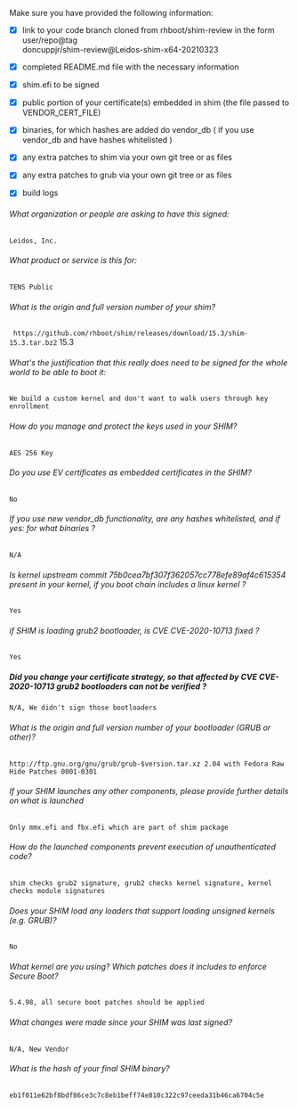 Make sure you have provided the following information:

 - [x] link to your code branch cloned from rhboot/shim-review in the form user/repo@tag  
	doncuppjr/shim-review@Leidos-shim-x64-20210323
 - [x] completed README.md file with the necessary information
 - [x] shim.efi to be signed
 - [x] public portion of your certificate(s) embedded in shim (the file passed to VENDOR_CERT_FILE)
 - [x] binaries, for which hashes are added do vendor_db ( if you use vendor_db and have hashes whitelisted )
 - [x] any extra patches to shim via your own git tree or as files
 - [x] any extra patches to grub via your own git tree or as files
 - [x] build logs


###### What organization or people are asking to have this signed:
`Leidos, Inc.`

###### What product or service is this for:
`TENS Public`

###### What is the origin and full version number of your shim?
` https://github.com/rhboot/shim/releases/download/15.3/shim-15.3.tar.bz2` 15.3

###### What's the justification that this really does need to be signed for the whole world to be able to boot it:
`We build a custom kernel and don't want to walk users through key enrollment`

###### How do you manage and protect the keys used in your SHIM?
`AES 256 Key`

###### Do you use EV certificates as embedded certificates in the SHIM?
`No`

###### If you use new vendor_db functionality, are any hashes whitelisted, and if yes: for what binaries ?
`N/A`

###### Is kernel upstream commit 75b0cea7bf307f362057cc778efe89af4c615354 present in your kernel, if you boot chain includes a linux kernel ?
`Yes`

###### if SHIM is loading grub2 bootloader, is CVE CVE-2020-10713 fixed ?
`Yes`

##### Did you change your certificate strategy, so that affected by CVE CVE-2020-10713 grub2 bootloaders can not be verified ?
`N/A, We didn't sign those bootloaders`

###### What is the origin and full version number of your bootloader (GRUB or other)?
`http://ftp.gnu.org/gnu/grub/grub-$version.tar.xz 2.04 with Fedora Raw Hide Patches 0001-0301`

###### If your SHIM launches any other components, please provide further details on what is launched
`Only mmx.efi and fbx.efi which are part of shim package`

###### How do the launched components prevent execution of unauthenticated code?
`shim checks grub2 signature, grub2 checks kernel signature, kernel checks module signatures`

###### Does your SHIM load any loaders that support loading unsigned kernels (e.g. GRUB)?
`No`

###### What kernel are you using? Which patches does it includes to enforce Secure Boot?
`5.4.98, all secure boot patches should be applied`

###### What changes were made since your SHIM was last signed?
`N/A, New Vendor`

###### What is the hash of your final SHIM binary?
`eb1f011e62bf8bdf86ce3c7c8eb1beff74e810c322c97ceeda31b46ca6704c5e`
